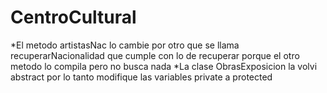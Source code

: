 # CentroCultural

*El metodo artistasNac lo cambie por otro que se llama recuperarNacionalidad que cumple con lo de recuperar porque el otro metodo lo compila
pero no busca nada
*La clase ObrasExposicion la volvi abstract por lo tanto modifique las variables private a protected


